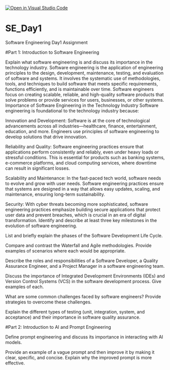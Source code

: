 [![Open in Visual Studio Code](https://classroom.github.com/assets/open-in-vscode-2e0aaae1b6195c2367325f4f02e2d04e9abb55f0b24a779b69b11b9e10269abc.svg)](https://classroom.github.com/online_ide?assignment_repo_id=18366197&assignment_repo_type=AssignmentRepo)
# SE_Day1
Software Engineering Day1 Assignment

#Part 1: Introduction to Software Engineering

Explain what software engineering is and discuss its importance in the technology industry.
Software engineering is the application of engineering principles to the design, development, maintenance, testing, and evaluation of software and systems. It involves the systematic use of methodologies, tools, and techniques to build software that meets specific requirements, functions efficiently, and is maintainable over time. Software engineers focus on creating scalable, reliable, and high-quality software products that solve problems or provide services for users, businesses, or other systems.
Importance of Software Engineering in the Technology Industry
Software engineering is foundational to the technology industry because:

Innovation and Development: Software is at the core of technological advancements across all industries—healthcare, finance, entertainment, education, and more. Engineers use principles of software engineering to develop solutions that drive innovation.

Reliability and Quality: Software engineering practices ensure that applications perform consistently and reliably, even under heavy loads or stressful conditions. This is essential for products such as banking systems, e-commerce platforms, and cloud computing services, where downtime can result in significant losses.

Scalability and Maintenance: In the fast-paced tech world, software needs to evolve and grow with user needs. Software engineering practices ensure that systems are designed in a way that allows easy updates, scaling, and maintenance, ensuring long-term sustainability.

Security: With cyber threats becoming more sophisticated, software engineering practices emphasize building secure applications that protect user data and prevent breaches, which is crucial in an era of digital transformation.
Identify and describe at least three key milestones in the evolution of software engineering.


List and briefly explain the phases of the Software Development Life Cycle.


Compare and contrast the Waterfall and Agile methodologies. Provide examples of scenarios where each would be appropriate.


Describe the roles and responsibilities of a Software Developer, a Quality Assurance Engineer, and a Project Manager in a software engineering team.


Discuss the importance of Integrated Development Environments (IDEs) and Version Control Systems (VCS) in the software development process. Give examples of each.


What are some common challenges faced by software engineers? Provide strategies to overcome these challenges.


Explain the different types of testing (unit, integration, system, and acceptance) and their importance in software quality assurance.


#Part 2: Introduction to AI and Prompt Engineering


Define prompt engineering and discuss its importance in interacting with AI models.


Provide an example of a vague prompt and then improve it by making it clear, specific, and concise. Explain why the improved prompt is more effective.

